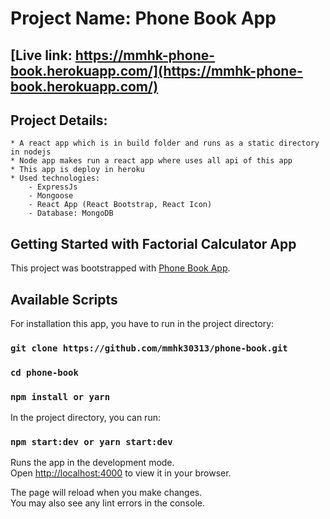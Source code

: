# Project Name: Phone Book App

## [Live link: https://mmhk-phone-book.herokuapp.com/](https://mmhk-phone-book.herokuapp.com/)
## Project Details:
    * A react app which is in build folder and runs as a static directory in nodejs
    * Node app makes run a react app where uses all api of this app
    * This app is deploy in heroku
    * Used technologies:
        - ExpressJs
        - Mongoose
        - React App (React Bootstrap, React Icon)
        - Database: MongoDB

## Getting Started with Factorial Calculator App

This project was bootstrapped with [Phone Book App](https://github.com/mmhk30313/phone-book).

## Available Scripts

For installation this app, you have to run in the project directory:

### `git clone https://github.com/mmhk30313/phone-book.git`

### `cd phone-book`

### `npm install or yarn`

In the project directory, you can run:

### `npm start:dev or yarn start:dev`

Runs the app in the development mode.\
Open [http://localhost:4000](http://localhost:4000) to view it in your browser.

The page will reload when you make changes.\
You may also see any lint errors in the console.
